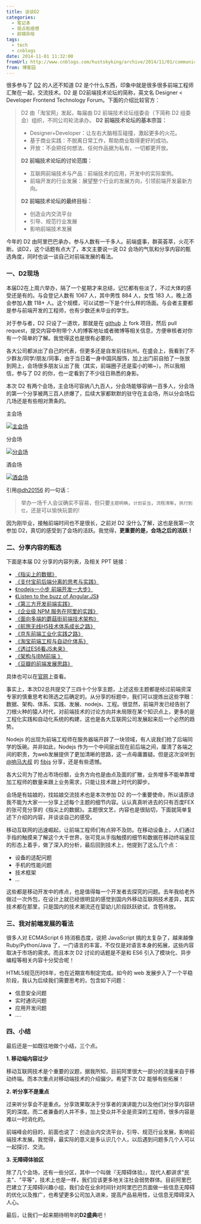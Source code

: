 ```yaml
---
title: 谈谈D2
categories:
  - 笔记本
  - 观点和感想
  - 前端杂烩
tags:
  - tech
  - cnblogs
date: 2014-11-01 11:32:00
fromUrl: http://www.cnblogs.com/hustskyking/archive/2014/11/01/communication-in-d2.html
from: 博客园
---
```



<p>很多参与了 <a href="http://d2forum.alibaba-inc.com/">D2</a> 的人还不知道 D2 是个什么东西，印象中就是很多很多前端工程师汇聚在一起，交流技术。D2 是 D2前端技术论坛的简称，英文名 Designer < Developer Frontend Technology Forum。下面的介绍比较官方：</p>
<blockquote>
<p>D2 由「淘宝网」发起，每届由 D2 前端技术论坛组委会（下简称 D2 组委会）组织，不同公司轮流承办。
<strong>D2 前端技术论坛的基本宗旨：</strong></p>
<ul>
<li>Designer+Developer：让左右大脑相互碰撞，激起更多的火花。</li>
<li>基于商业实践：不脱离日常工作，帮助商业取得更好的成功。</li>
<li>开放：不会把任何想法、任何作品据为私有，一切都更开放。</li>

</ul>
<p><strong>D2 前端技术论坛的讨论范围：</strong></p>
<ul>
<li>互联网前端技术与产品：前端技术的应用，开发中的实际案例。</li>
<li>前端开发的行业发展：展望整个行业的发展方向，引领前端开发最新方向。</li>

</ul>
<p><strong>D2 前端技术论坛的最终目标：</strong></p>
<ul>
<li>创造业内交流平台</li>
<li>引导、规范行业发展</li>
<li>影响前端技术发展</li>

</ul>

</blockquote>
<p>今年的 D2 由阿里巴巴承办，参与人数有一千多人。前端盛事，群英荟萃，火花不断。谈D2，这个话题有点大了，本文主要说一说 D2 会场的气氛和分享内容的甄选角度，同时也谈一谈自己对前端发展的看法。</p>
<h3 id="d2_1"><a class="headeranchor-link" name="user-content-d2_1" href="#d2_1"></a>一、D2现场</h3>
<p>本届D2在上周六举办，隔了一个星期才来总结，记忆都有些淡了，不过大体的感受还是有的。与会登记人数有 1067 人，其中男性 884 人，女性 183 人，晚上酒会参加人数 118+ 人。这个规模，可以试想一下是个什么样的场面。与会者主要都是参与前端开发的工程师，也有少数还未毕业的学生。</p>
<p>对于参与者，D2 只设了一道坎，那就是在 <a href="//github.com/soulteary/Get-D2-2014-Ticket">github</a> 上 fork 项目，然后 pull request，提交内容中附带个人的博客地址或者微博等相关信息，方便审核者对你有一个简单的了解。我觉得这也是很有必要的。</p>
<p>各大公司都派出了自己的代表，但更多还是自发前往杭州。在盛会上，我看到了不少群友/同学/朋友/同事，由于当日着一身中国风服饰，加上出门前自拍了一张放到网上，会场很多朋友认出了我（其实，前端圈子还是蛮小的嘛~）。所以我相信，参与了 D2 的你，也一定看到了不少往日熟悉的身影。</p>
<p>本次 D2 有两个会场，主会场可容纳八九百人，分会场能够容纳一百多人，分会场的第一个分享被两三百人挤爆了，后续大家都默默的驻守在主会场，所以分会场后几场还是有些相对萧条的。</p>
<p>主会场</p>
<p><a href="//img.alicdn.com/tfs/TB1oyqGa_tYBeNjy1XdXXXXyVXa-300-300.png" loading="lazy" data-original="https://cdn.jsdelivr.net/gh/barretlee/blog/blog/src/blogimgs/2014/11/01/011126593624339.jpg" data-source="http://images.cnitblog.com/blog/387325/201411/011126593624339.jpg"><img src="https://img.alicdn.com/tfs/TB1oyqGa_tYBeNjy1XdXXXXyVXa-300-300.png" loading="lazy" data-original="https://cdn.jsdelivr.net/gh/barretlee/blog/blog/src/blogimgs/2014/11/01/011126593624339.jpg" data-source="http://images.cnitblog.com/blog/387325/201411/011126593624339.jpg" alt="主会场"></a></p>
<p>分会场</p>
<p><a href="//img.alicdn.com/tfs/TB1oyqGa_tYBeNjy1XdXXXXyVXa-300-300.png" loading="lazy" data-original="https://cdn.jsdelivr.net/gh/barretlee/blog/blog/src/blogimgs/2014/11/01/011126361907584.jpg" data-source="http://images.cnitblog.com/blog/387325/201411/011126361907584.jpg"><img src="https://img.alicdn.com/tfs/TB1oyqGa_tYBeNjy1XdXXXXyVXa-300-300.png" loading="lazy" data-original="https://cdn.jsdelivr.net/gh/barretlee/blog/blog/src/blogimgs/2014/11/01/011126361907584.jpg" data-source="http://images.cnitblog.com/blog/387325/201411/011126361907584.jpg" alt="分会场"></a></p>
<p>酒会场</p>
<p><a href="//img.alicdn.com/tfs/TB1oyqGa_tYBeNjy1XdXXXXyVXa-300-300.png" loading="lazy" data-original="https://cdn.jsdelivr.net/gh/barretlee/blog/blog/src/blogimgs/2014/11/01/011128021596319.jpg" data-source="http://images.cnitblog.com/blog/387325/201411/011128021596319.jpg"><img src="https://img.alicdn.com/tfs/TB1oyqGa_tYBeNjy1XdXXXXyVXa-300-300.png" loading="lazy" data-original="https://cdn.jsdelivr.net/gh/barretlee/blog/blog/src/blogimgs/2014/11/01/011128021596319.jpg" data-source="http://images.cnitblog.com/blog/387325/201411/011128021596319.jpg" alt="酒会场"></a></p>
<p>引用<a href="http://weibo.com/dh20156">@dh20156</a> 的一句话：</p>
<blockquote>
<p>举办一场千人会议确实不容易，但只要<code>主题明确</code>，<code>计划妥当</code>，<code>流程清晰</code>，<code>执行到位</code>，还是可以愉快玩耍的!</p>

</blockquote>
<p>因为刚毕业，接触前端时间也不是很长，之前对 D2 没什么了解，这也是我第一次参加 D2，真切的感受到了会场的活跃。我觉得，<strong>更重要的是，会场之后的活跃！</strong></p>
<h3 id="_1"><a class="headeranchor-link" name="user-content-_1" href="#_1"></a>二、分享内容的甄选</h3>
<p>下面是本届 D2 分享的内容列表，及相关 PPT 链接：</p>
<ul>
<li><a href="http://vdisk.weibo.com/s/C30SUspJtfdET">《指尖上的数据》</a></li>
<li><a href="http://vdisk.weibo.com/s/C30SUspJtfe1v">《支付宝前后端分离的思考与实践》</a></li>
<li><a href="http://vdisk.weibo.com/s/C30SUspJtfe4O">《nodejs一小步 前端开发一大步》</a></li>
<li><a href="http://vdisk.weibo.com/s/C30SUspJtfe1b">《Listen to the buzz of Angular.JS》</a></li>
<li><a href="http://vdisk.weibo.com/s/C30SUspJtfdhI">《第三方开发前端实践》</a></li>
<li><a href="http://vdisk.weibo.com/s/C30SUspJtfe20">《企业级 NPM 服务在阿里的实践》</a></li>
<li><a href="http://vdisk.weibo.com/s/C30SUspJtfdi5">《面向多端的蘑菇街前端技术架构》</a></li>
<li><a href="http://vdisk.weibo.com/s/C30SUspJtex-X">《航旅无线H5技术体系成长之路》</a></li>
<li><a href="http://vdisk.weibo.com/s/C30SUspJtf4sv">《京东前端工业化实践之路》</a></li>
<li><a href="http://vdisk.weibo.com/s/C30SUspJtfe1a">《淘宝前端工程与自动化体系》</a></li>
<li><a href="http://johnhax.net/2014/es6-js-future/">《透过ES6看JS未来》</a></li>
<li><a href="http://vdisk.weibo.com/s/C30SUspJtesC9">《架构与IBM前端 》</a></li>
<li><a href="http://vdisk.weibo.com/s/C30SUspJtf7lO">《豆瓣的前端发展思路》</a></li>

</ul>
<p>具体也可以在<a href="http://d2forum.alibaba-inc.com/">官网</a>上查看。</p>
<p>事实上，本次D2总共提交了三四十个分享主题，上述这些主题都是经过前端资深专家的慎重思考和筛选之后确定的。从分享的标题中，我们可以提炼出这些字眼：数据、架构、体系、实践、发展、nodejs、工程。很显然，前端开发已经告别了刀根火种的猿人时代，对前端技术的讨论方向并未局限在某个知识点上，更多的是工程化实践和自动化系统的构建，这也是各大互联网公司发展起来后一个必然的趋势。</p>
<p>Nodejs 的出现为前端工程师在服务器端开辟了一块领域，有人说我们抢了后端同学的饭碗。并非如此，Nodejs 作为一个中间层出现在前后端之间，厘清了各端之间的职责，为web发展提供了更加清晰的思路，这一点毋庸置疑。但是这次没听到<a href="http://weibo.com/xicilion">@响马大叔</a> 的 <a href="//github.com/xicilion/fibjs">fibjs</a> 分享，还是有些遗憾。</p>
<p>各大公司为了抢占市场份额，业务方向也是由点及面的扩散，业务增多不能单靠增加工程师的数量来跟上业务需求，只能让技术跟上时代的脚步。</p>
<p>会场是有姑娘的，找姑娘交流技术也是本次参加 D2 的一个重要使命，所以请原谅我不能为大家一一分享上述每个主题的细节内容。认认真真听进去的只有百度FEX的张可竞分享的《指尖上的数据》。主题很文艺，内容也是很贴切，下面就简单复述下介绍的内容，并谈谈自己的感受。</p>
<p>移动互联网的迅速崛起，让前端工程师们有点猝不及防。在移动设备上，人们通过手指的触摸来了解这个大千世界，张可竞从手指触摸的细节和数据在移动终端呈现的形态上着手，做了深入的分析，最后回到技术上，他提到了这么几个点：</p>
<ul>
<li>设备的适配问题</li>
<li>手机的性能问题</li>
<li>技术框架</li>
<li>...</li>

</ul>
<p>这些都是移动开发中的疼点，也是值得每一个开发者去探究的问题。去年我给老外做过一次外包，在设计上就已经很明显的感觉到国内外移动互联网技术差异，其实技术都在那里，只是国内的技术潮流还在婴幼儿阶段跃跃欲试，含苞待放。</p>
<h3 id="_2"><a class="headeranchor-link" name="user-content-_2" href="#_2"></a>三、我对前端发展的看法</h3>
<p>很多人对 ECMAScript 6 持消极态度，说把 JavaScript 搞的太复杂了，越来越像 Ruby/Python/Java 了，一门语言的丰富，不仅仅是对语言本身的拓展，这些内容取决于市场的需求。而且本次 D2 讨论的话题是不是和 ES6 引入了模块化、异步编程等相关内容十分契合呢！</p>
<p>HTML5规范历时8年，也在近期宣布制定完成。如今的 web 发展步入了一个平稳阶段，我认为后续我们需要思考的，包含如下问题：</p>
<ul>
<li>信息安全问题</li>
<li>实时通讯问题</li>
<li>应用开发问题</li>
<li>....</li>

</ul>
<h3 id="_3"><a class="headeranchor-link" name="user-content-_3" href="#_3"></a>四、小结</h3>
<p>最后还是一如既往地做个小结，三个点。</p>
<p><strong>1. 移动端内容过少</strong></p>
<p>移动互联网技术是个重要的议题，据我所知，目前阿里很大一部分的流量来自于移动终端。而本次重点对移动端技术的介绍偏少。希望下次 D2 能够有些拓展！</p>
<p><strong>2. 听分享不是重点</strong></p>
<p>过来听分享会不是重点。分享效果取决于分享者的演讲能力以及他们对分享内容研究的深度。而二者兼备的人并不多，加上受众并不全是资深的工程师，很多内容是难以一时消化的。</p>
<p>前端峰会的目的，前面也说了：创造业内交流平台，引导、规范行业发展，影响前端技术发展。我觉得，最实际的意义是多认识几个人，以后遇到问题多几个人可以一起探讨、交流。</p>
<p><strong>3. 无障碍体验区</strong></p>
<p>除了几个会场，还有一些分区，其中一个叫做『无障碍体验』，现代人都讲求"民主"、"平等"，技术上也是一样，我们应该更多地关注社会弱势群体。目前阿里巴巴建立了无障碍兴趣小组，我们会在业余时间针对阿里巴巴页面做一些信息无障碍的优化以及推广，也希望更多公司加入进来，提高产品易用性，让信息无障碍深入人心。</p>
<p>最后，让我们一起来期待明年的<strong>D2盛典</strong>吧！</p>